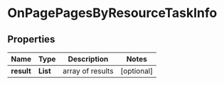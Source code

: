 # OnPagePagesByResourceTaskInfo


## Properties

| Name | Type | Description | Notes |
|------------ | ------------- | ------------- | -------------|
**result** | **List<OnPagePagesByResourceResultInfo>** | array of results |[optional]|